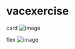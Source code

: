 # vacexercise

card
![image](https://github.com/Kavineshkavinx/vacexercise/assets/138112395/24eb5c09-a038-48dd-a2e1-a53c4dd339f4)

flex
![image](https://github.com/Kavineshkavinx/vacexercise/assets/138112395/252e1ee4-a8d6-42ae-bf12-a807ff87e726)

